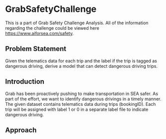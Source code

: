 # GrabSafetyChallenge
This is a part of Grab Safety Challenge Analysis. 
All of the information regarding the challenge could be viewed here https://www.aiforsea.com/safety.

## Problem Statement
Given the telematics data for each trip and the label if the trip is tagged as dangerous driving, derive a model that can detect dangerous driving trips.

## Introduction
Grab has been proactively pushing to make transportation in SEA safer. As part of the effort, we want to identify dangerous drivings in a timely manner.
The given dataset contains telematics data during trips (bookingID). Each trip will be assigned with label 1 or 0 in a separate label file to indicate dangerous driving.

## Approach
